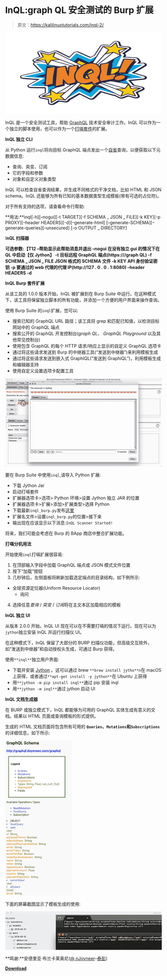 # InQL:graph QL 安全测试的 Burp 扩展

> 原文：<https://kalilinuxtutorials.com/inql-2/>

[![InQL : A Burp Extension For GraphQL Security Testing](img//05a76e1edabf48fa492c043ad10126e6.png "InQL : A Burp Extension For GraphQL Security Testing")](https://1.bp.blogspot.com/-gqwghU-9M5E/XwzhGxFWoZI/AAAAAAAAG3I/bUxK3HybsUUKhY7BqToY6mEPJCdeIIRowCLcBGAsYHQ/s1600/InQL.png)

InQL 是一个安全测试工具，帮助 [GraphQL](https://graphql.org/) 技术安全审计工作。InQL 可以作为一个独立的脚本使用，也可以作为一个[打嗝套件](https://portswigger.net/burp)的扩展。

**InQL 独立 CLI**

从 Python 运行`inql`将向目标 GraphQL 端点发出一个[自省](https://graphql.org/learn/introspection/)查询，以便获取以下元数据信息:

*   查询、突变、订阅
*   它的字段和参数
*   对象和自定义对象类型

InQL 可以检查自省查询结果，并生成不同格式的干净文档，比如 HTML 和 JSON schema。InQL 还能够为所有已知的基本数据类型生成模板(带有可选的占位符)。

对于所有支持的选项，请查看命令行帮助:

**用法:**inql[-h][–nogui][-t TARGET][-f SCHEMA _ JSON _ FILE][-k KEY][-p PROXY][–header HEADERS][-d][–generate-html]
[–generate-SCHEMA][–generate-queries][–unsecured]
[-o OUTPUT _ DIRECTORY]

I**nQL 扫描器**

**可选参数:【T12 –帮助显示此帮助消息并退出
–nogui 在没有独立 gui 的情况下在 QL 中启动【仅 Jython】
-t 目标远程 GraphQL 端点(https:///graph QL)
-f SCHEMA _ JSON _ FILE JSON 格式的 SCHEMA 文件
-k KEY API 身份验证密钥
-p 要通过的 web 代理的代理 IP(http://127 . 0 . 0 . 1:8080)
–header HEADERS
-d**

**InQL Burp 套件扩展**

从该工具的 1.0.0 版本开始，InQL 被扩展到在 Burp Suite 中运行。在这种模式下，该工具将保留独立脚本的所有功能，并添加一个方便的用户界面来操作查询。

使用 Burp Suite 的`inql`扩展，您可以:

*   搜索已知的 GraphQL URL 路径；该工具将 grep 和匹配已知值，以检测目标网站中的 GraphQL 端点
*   搜索公开的 GraphQL 开发控制台(*graph QL*、 *GraphQL Playground* 以及其他常见控制台)
*   使用包含 GraphQL 的每个 HTTP 请求/响应上显示的自定义 GraphQL 选项卡
*   通过将这些请求发送到 Burp 的中继器工具(“发送到中继器”)来利用模板生成
*   通过将这些请求发送到嵌入式 GraphIQL(“发送到 GraphiQL”)，利用模板生成和编辑器支持
*   使用自定义设置选项卡配置工具

![](img//b8f12e98b1b6eb86d00cb45e06022c5b.png)

要在 Burp Suite 中使用`inql`,请导入 Python 扩展:

*   下载 Jython Jar
*   启动打嗝套件
*   扩展器选项卡>选项> Python 环境>设置 Jython 独立 JAR 的位置
*   扩展器选项卡>扩展>添加>扩展类型>选择 Python
*   下载最新`inql_burp.py`发布[这里](https://github.com/doyensec/inql/releases)
*   扩展名文件>设置`inql_burp.py`的位置>接下来
*   输出现在应该显示以下消息:`InQL Scanner Started!`

将来，我们可能会考虑在 Burp 的 BApp 商店中整合扩展功能。

**打嗝分机用法**

开始使用`inql`打嗝扩展很容易:

1.  在顶部输入字段中加载 GraphQL 端点或 JSON 模式文件位置
2.  按下“加载”按钮
3.  几秒钟后，左侧面板将刷新加载选定端点的目录结构，如下例所示:

*   全球资源定位器(Uniform Resource Locator)
    *   询问

4.  选择任意*查询* / *突变* / *订阅*将在主文本区加载相应的模板

**InQL 独立 UI**

从版本 2.0.0 开始，InQL UI 现在可以在不需要打嗝的情况下运行。现在可以为`jython`独立安装 InQL 并运行扫描仪 UI。

在这种模式下，InQL 保留了大部分的 BURP 扫描仪功能，但高级交互除外，如“发送到中继器”和自动授权头生成，可通过 Burp 获得。

使用`**inql**`独立用户界面:

*   下载并安装 [Jython](https://www.jython.org/download) 。这可以通过 brew `**brew install jytho**n`在 macOS 上获得，或者通过`**apt-get install -y jython**`在 Ubuntu 上获得
*   用`**jython -m pip install inql**`通过 pip 安装 inql
*   用`**jython -m inql**`通过 jython 启动 UI

**InQL 文档生成器**

在 BURP 或独立模式下，InQL 都能够为可用的 GraphQL 实体生成有意义的文档。结果以 HTML 页面或查询模板的形式提供。

生成的 HTML 文档页面将包含所有可用的 **`Queries`、`Mutations`和`Subscriptions`** 的详细信息，如下所示:

![](img//03f51b5dc1facc22ec5596379f0cc047.png)

下面的屏幕截图显示了模板生成的使用:

![](img//b5892e7ff1f86b471b53dd2f96c7095d.png)

**鸣谢:**安德里亚·布兰卡莱奥尼([@ nJoyneer](https://twitter.com/nJoyneer)–[泰彭](https://github.com/thypon))

[**Download**](https://github.com/doyensec/inql#inql-burp-suite-extension)